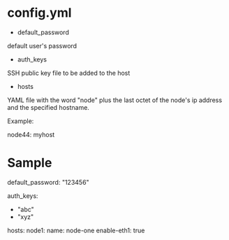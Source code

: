 # config.yml

- default_password

default user's password

- auth_keys

SSH public key file to be added to the host

- hosts

YAML file with the word "node" plus the last octet of the node's ip address and the specified hostname.

Example:

node44: myhost

# Sample

default_password: "123456"

auth_keys:
- "abc"
- "xyz"

hosts:
  node1:
    name: node-one
    enable-eth1: true
